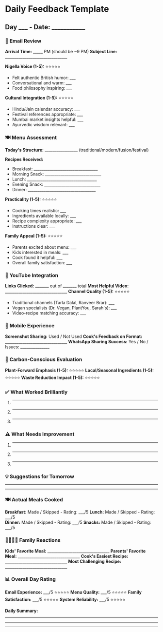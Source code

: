 # Daily Feedback Template

## Day ___ - Date: ___________

### 📧 **Email Review**
**Arrival Time:** _____ PM (should be ~9 PM)
**Subject Line:** ________________________________

**Nigella Voice (1-5):** ⭐⭐⭐⭐⭐
- Felt authentic British humor: ___
- Conversational and warm: ___
- Food philosophy inspiring: ___

**Cultural Integration (1-5):** ⭐⭐⭐⭐⭐
- Hindu/Jain calendar accuracy: ___
- Festival references appropriate: ___
- Mumbai market insights helpful: ___
- Ayurvedic wisdom relevant: ___

### 🍽️ **Menu Assessment**
**Today's Structure:** _________________ (traditional/modern/fusion/festival)

**Recipes Received:**
- Breakfast: _________________________________
- Morning Snack: _____________________________
- Lunch: ____________________________________
- Evening Snack: _____________________________
- Dinner: ___________________________________

**Practicality (1-5):** ⭐⭐⭐⭐⭐
- Cooking times realistic: ___
- Ingredients available locally: ___
- Recipe complexity appropriate: ___
- Instructions clear: ___

**Family Appeal (1-5):** ⭐⭐⭐⭐⭐
- Parents excited about menu: ___
- Kids interested in meals: ___
- Cook found it helpful: ___
- Overall family satisfaction: ___

### 🎥 **YouTube Integration**
**Links Clicked:** _______ out of _______ total
**Most Helpful Video:** ________________________________
**Channel Quality (1-5):** ⭐⭐⭐⭐⭐
- Traditional channels (Tarla Dalal, Ranveer Brar): ___
- Vegan specialists (Dr. Vegan, PlantYou, Sarah's): ___
- Video-recipe matching accuracy: ___

### 📱 **Mobile Experience**
**Screenshot Sharing:** Used / Not Used
**Cook's Feedback on Format:** ________________________________
**WhatsApp Sharing Success:** Yes / No / Issues: _______________

### 🌱 **Carbon-Conscious Evaluation**
**Plant-Forward Emphasis (1-5):** ⭐⭐⭐⭐⭐
**Local/Seasonal Ingredients (1-5):** ⭐⭐⭐⭐⭐
**Waste Reduction Impact (1-5):** ⭐⭐⭐⭐⭐

### ✅ **What Worked Brilliantly**
1. ________________________________
2. ________________________________
3. ________________________________

### ⚠️ **What Needs Improvement**
1. ________________________________
2. ________________________________
3. ________________________________

### 💡 **Suggestions for Tomorrow**
________________________________
________________________________

### 🍽️ **Actual Meals Cooked**
**Breakfast:** Made / Skipped - Rating: ___/5
**Lunch:** Made / Skipped - Rating: ___/5  
**Dinner:** Made / Skipped - Rating: ___/5
**Snacks:** Made / Skipped - Rating: ___/5

### 👨‍👩‍👧‍👦 **Family Reactions**
**Kids' Favorite Meal:** ________________________________
**Parents' Favorite Meal:** ________________________________
**Cook's Easiest Recipe:** ________________________________
**Most Challenging Recipe:** ________________________________

### 📊 **Overall Day Rating**
**Email Experience:** ___/5 ⭐⭐⭐⭐⭐
**Menu Quality:** ___/5 ⭐⭐⭐⭐⭐
**Family Satisfaction:** ___/5 ⭐⭐⭐⭐⭐
**System Reliability:** ___/5 ⭐⭐⭐⭐⭐

**Daily Summary:**
________________________________
________________________________
________________________________
